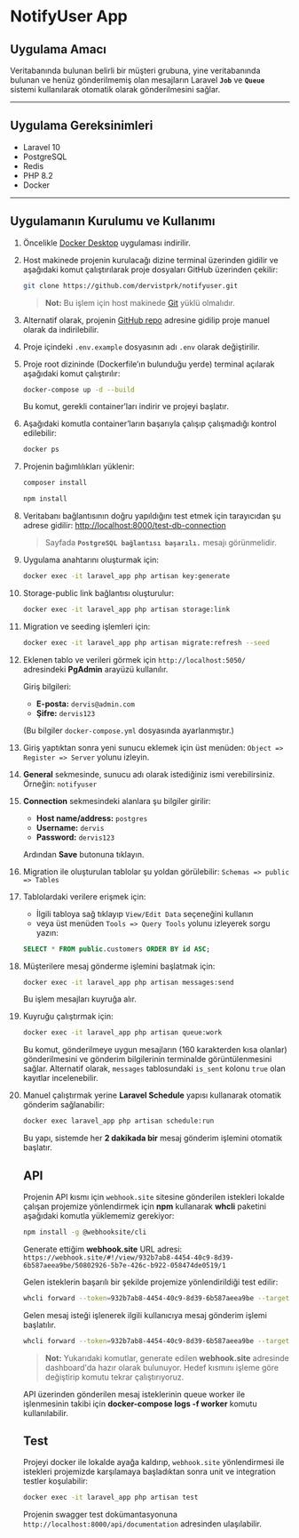 #  NotifyUser App

##  Uygulama Amacı

Veritabanında bulunan belirli bir müşteri grubuna, yine veritabanında bulunan ve henüz gönderilmemiş olan mesajların Laravel **`Job`** ve **`Queue`** sistemi kullanılarak otomatik olarak gönderilmesini sağlar.

---

##  Uygulama Gereksinimleri

* Laravel 10
* PostgreSQL
* Redis
* PHP 8.2
* Docker

---

##  Uygulamanın Kurulumu ve Kullanımı

1. Öncelikle [Docker Desktop](https://www.docker.com/products/docker-desktop/) uygulaması indirilir.

2. Host makinede projenin kurulacağı dizine terminal üzerinden gidilir ve aşağıdaki komut çalıştırılarak proje dosyaları GitHub üzerinden çekilir:

   ```bash
   git clone https://github.com/dervistprk/notifyuser.git
   ```

   > **Not:** Bu işlem için host makinede [Git](https://git-scm.com/downloads) yüklü olmalıdır.

3. Alternatif olarak, projenin [GitHub repo](https://github.com/dervistprk/notifyuser) adresine gidilip proje manuel olarak da indirilebilir.

4. Proje içindeki `.env.example` dosyasının adı `.env` olarak değiştirilir.

5. Proje root dizininde (Dockerfile’ın bulunduğu yerde) terminal açılarak aşağıdaki komut çalıştırılır:

   ```bash
   docker-compose up -d --build
   ```

   Bu komut, gerekli container’ları indirir ve projeyi başlatır.

6. Aşağıdaki komutla container’ların başarıyla çalışıp çalışmadığı kontrol edilebilir:

   ```bash
   docker ps
   ```

7. Projenin bağımlılıkları yüklenir:
    ```bash
   composer install
   ```
   ```bash
   npm install
   ```

8. Veritabanı bağlantısının doğru yapıldığını test etmek için tarayıcıdan şu adrese gidilir:
   [http://localhost:8000/test-db-connection](http://localhost:8000/test-db-connection)

   > Sayfada **`PostgreSQL bağlantısı başarılı.`** mesajı görünmelidir.

9. Uygulama anahtarını oluşturmak için:

   ```bash
   docker exec -it laravel_app php artisan key:generate
   ```
10. Storage-public link bağlantısı oluşturulur:

    ```bash
    docker exec -it laravel_app php artisan storage:link
    ```

11. Migration ve seeding işlemleri için:

    ```bash
    docker exec -it laravel_app php artisan migrate:refresh --seed
    ```

12. Eklenen tablo ve verileri görmek için `http://localhost:5050/` adresindeki **PgAdmin** arayüzü kullanılır.

    Giriş bilgileri:

    * **E-posta:** `dervis@admin.com`
    * **Şifre:** `dervis123`

    (Bu bilgiler `docker-compose.yml` dosyasında ayarlanmıştır.)

13. Giriş yaptıktan sonra yeni sunucu eklemek için üst menüden:
    `Object => Register => Server` yolunu izleyin.

14. **General** sekmesinde, sunucu adı olarak istediğiniz ismi verebilirsiniz.
    Örneğin: `notifyuser`

15. **Connection** sekmesindeki alanlara şu bilgiler girilir:

    * **Host name/address:** `postgres`
    * **Username:** `dervis`
    * **Password:** `dervis123`

    Ardından **Save** butonuna tıklayın.

16. Migration ile oluşturulan tablolar şu yoldan görülebilir:
    `Schemas => public => Tables`

17. Tablolardaki verilere erişmek için:

    * İlgili tabloya sağ tıklayıp `View/Edit Data` seçeneğini kullanın
    * veya üst menüden `Tools => Query Tools` yolunu izleyerek sorgu yazın:

    ```sql
    SELECT * FROM public.customers ORDER BY id ASC;
    ```

18. Müşterilere mesaj gönderme işlemini başlatmak için:

    ```bash
    docker exec -it laravel_app php artisan messages:send
    ```

    Bu işlem mesajları kuyruğa alır.

19. Kuyruğu çalıştırmak için:

    ```bash
    docker exec -it laravel_app php artisan queue:work
    ```

    Bu komut, gönderilmeye uygun mesajların (160 karakterden kısa olanlar) gönderilmesini ve gönderim bilgilerinin terminalde görüntülenmesini sağlar.
    Alternatif olarak, `messages` tablosundaki `is_sent` kolonu `true` olan kayıtlar incelenebilir.

20. Manuel çalıştırmak yerine **Laravel Schedule** yapısı kullanarak otomatik gönderim sağlanabilir:

    ```bash
    docker exec laravel_app php artisan schedule:run
    ```
    Bu yapı, sistemde her **2 dakikada bir** mesaj gönderim işlemini otomatik başlatır.

    ##  API
    Projenin API kısmı için `webhook.site` sitesine gönderilen istekleri lokalde çalışan projemize yönlendirmek için **npm** kullanarak **whcli** paketini aşağıdaki komutla yüklememiz gerekiyor:

    ```bash
    npm install -g @webhooksite/cli
    ```
    
    Generate ettiğim **webhook.site** URL adresi: `https://webhook.site/#!/view/932b7ab8-4454-40c9-8d39-6b587aeea9be/50802926-5b7e-426c-b922-058474de0519/1`

    Gelen isteklerin başarılı bir şekilde projemize yönlendirildiği test edilir:
    ```bash
    whcli forward --token=932b7ab8-4454-40c9-8d39-6b587aeea9be --target=http://localhost:8000/api/test-api-connection
    ```
    Gelen mesaj isteği işlenerek ilgili kullanıcıya mesaj gönderim işlemi başlatılır.
    ```bash
    whcli forward --token=932b7ab8-4454-40c9-8d39-6b587aeea9be --target=http://localhost:8000/api/receive-message
    ```
    > **Not:** Yukarıdaki komutlar, generate edilen **webhook.site** adresinde dashboard'da hazır olarak bulunuyor. Hedef kısmını işleme göre değiştirip komutu tekrar çalıştırıyoruz.
    
    API üzerinden gönderilen mesaj isteklerinin queue worker ile işlenmesinin takibi için **docker-compose logs -f worker** komutu kullanılabilir.

    ##  Test
    Projeyi docker ile lokalde ayağa kaldırıp, `webhook.site` yönlendirmesi ile istekleri projemizde karşılamaya başladıktan sonra unit ve integration testler koşulabilir:
    ```bash
    docker exec -it laravel_app php artisan test
    ```
    Projenin swagger test dokümantasyonuna `http://localhost:8000/api/documentation` adresinden ulaşılabilir.